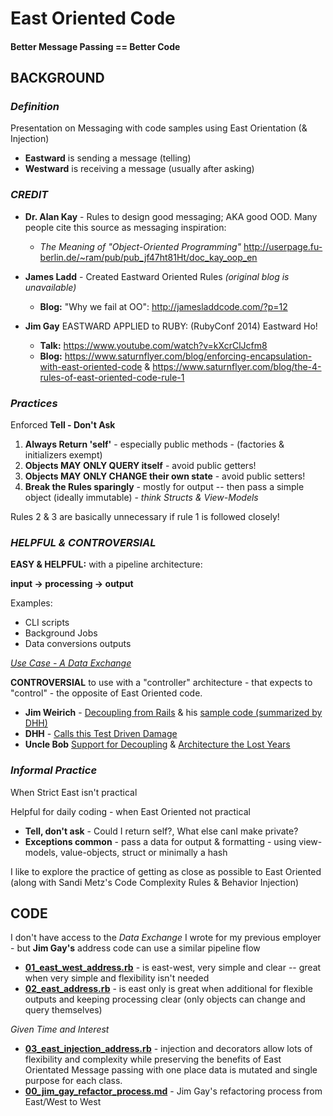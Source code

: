 # **East Oriented Code**

#### Better Message Passing == Better Code

## __BACKGROUND__

### _Definition_

Presentation on Messaging with code samples using East Orientation (& Injection)
- **Eastward** is sending a message (telling)
- **Westward** is receiving a message (usually after asking)

### _CREDIT_

- **Dr. Alan Kay** - Rules to design good messaging; AKA good OOD.  Many people cite this source as messaging inspiration:
    - _The Meaning of "Object-Oriented Programming"_ http://userpage.fu-berlin.de/~ram/pub/pub_jf47ht81Ht/doc_kay_oop_en

- **James Ladd** - Created Eastward Oriented Rules _(original blog is unavailable)_
    - **Blog:** "Why we fail at OO": http://jamesladdcode.com/?p=12

- **Jim Gay** EASTWARD APPLIED to RUBY: (RubyConf 2014) Eastward Ho!
    - **Talk:** https://www.youtube.com/watch?v=kXcrClJcfm8
    - **Blog:** https://www.saturnflyer.com/blog/enforcing-encapsulation-with-east-oriented-code & https://www.saturnflyer.com/blog/the-4-rules-of-east-oriented-code-rule-1

### _Practices_

Enforced **Tell - Don't Ask**

1. **Always Return 'self'** - especially public methods - (factories & initializers exempt)
2. **Objects MAY ONLY QUERY itself** - avoid public getters!
3. **Objects MAY ONLY CHANGE their own state** - avoid public setters!
4. **Break the Rules sparingly** - mostly for output -- then pass a simple object (ideally immutable) - _think Structs & View-Models_

Rules 2 & 3 are basically unnecessary if rule 1 is followed closely!

### _HELPFUL & CONTROVERSIAL_

**EASY & HELPFUL:** with a pipeline architecture:

**input -> processing -> output**

Examples:
- CLI scripts
- Background Jobs
- Data conversions outputs

*[Use Case - A Data Exchange](https://github.com/btihen/East_Oriented_Code/blob/master/USE_CASE_NOTES.md)*

**CONTROVERSIAL** to use with a "controller" architecture - that expects to "control" - the opposite of East Oriented code.

* **Jim Weirich** - [Decoupling from Rails](https://www.youtube.com/watch?v=tg5RFeSfBM4) & his [sample code (summarized by DHH)](https://gist.github.com/dhh/4849a20d2ba89b34b201)
* **DHH** - [Calls this Test Driven Damage](https://dhh.dk/2014/test-induced-design-damage.html)
* **Uncle Bob** [Support for Decoupling](https://blog.cleancoder.com/uncle-bob/2014/05/01/Design-Damage.html) & [Architecture the Lost Years](https://www.youtube.com/watch?v=hALFGQNeEnU)


### _Informal Practice_

When Strict East isn't practical

Helpful for daily coding - when East Oriented not practical
- **Tell, don't ask** - Could I return self?, What else canI make private?
- **Exceptions common** - pass a data for output & formatting - using view-models, value-objects, struct or minimally a hash

I like to explore the practice of getting as close as possible to East Oriented (along with Sandi Metz's Code Complexity Rules & Behavior Injection)

## __CODE__

I don't have access to the _Data Exchange_ I wrote for my previous employer - but **Jim Gay's** address code can use a similar pipeline flow

- **[01_east_west_address.rb](https://github.com/btihen/East_Oriented_Code/blob/master/01_east_west_address.rb)** - is east-west, very simple and clear -- great when very simple and flexibility isn't needed
- **[02_east_address.rb](https://github.com/btihen/East_Oriented_Code/blob/master/02_east_address.rb)** - is east only is great when additional for flexible outputs and keeping processing clear (only objects can change and query themselves)

_Given Time and Interest_

- **[03_east_injection_address.rb](https://github.com/btihen/East_Oriented_Code/blob/master/03_east_injection_address.rb)** - injection and decorators allow lots of flexibility and complexity while preserving the benefits of East Orientated Message passing with one place data is mutated and single purpose for each class.
- **[00_jim_gay_refactor_process.md](https://github.com/btihen/East_Oriented_Code/blob/master/00_jim_gay_refactor_process.md)** - Jim Gay's refactoring process from East/West to West
